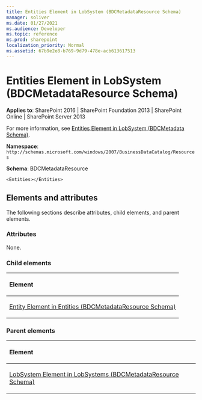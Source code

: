 ```yaml
---
title: Entities Element in LobSystem (BDCMetadataResource Schema)
manager: soliver
ms.date: 01/27/2021
ms.audience: Developer
ms.topic: reference
ms.prod: sharepoint
localization_priority: Normal
ms.assetid: 67b9e2e8-b769-9d79-478e-acb613617513
---
```


# Entities Element in LobSystem (BDCMetadataResource Schema)

**Applies to**: SharePoint 2016 | SharePoint Foundation 2013 | SharePoint Online | SharePoint Server 2013

For more information, see [Entities Element in LobSystem (BDCMetadata Schema)](entities-element-in-lobsystem-bdcmetadata-schema.md).

**Namespace**: `http://schemas.microsoft.com/windows/2007/BusinessDataCatalog/Resources`

**Schema**: BDCMetadataResource

```
<Entities></Entities>
```

## Elements and attributes

The following sections describe attributes, child elements, and parent elements.

### Attributes

None.

### Child elements

<table>
<colgroup>
<col width="100%" />
</colgroup>
<thead>
<tr class="header">
<th align="left"><p>Element</p></th>
</tr>
</thead>
<tbody>
<tr class="odd">
<td align="left"><p><span sdata="link"><a href="entity-element-in-entities-bdcmetadataresource-schema.md">Entity Element in Entities (BDCMetadataResource Schema)</a></span></p></td>
</tr>
</tbody>
</table>

### Parent elements

<table>
<colgroup>
<col width="100%" />
</colgroup>
<thead>
<tr class="header">
<th align="left"><p>Element</p></th>
</tr>
</thead>
<tbody>
<tr class="odd">
<td align="left"><p><span sdata="link"><a href="lobsystem-element-in-lobsystems-bdcmetadataresource-schema.md">LobSystem Element in LobSystems (BDCMetadataResource Schema)</a></span></p></td>
</tr>
</tbody>
</table>








